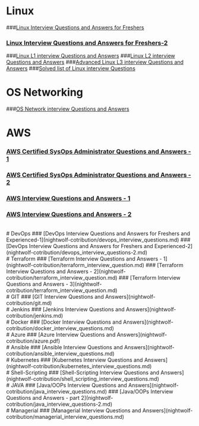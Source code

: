 # Linux
###[Linux Interview Questions and Answers for Freshers](nightwolf-cotribution/linux_basic.md)
### [Linux Interview Questions and Answers for Freshers-2](nightwolf-cotribution/linux_interview_questions_for_freshers.md)
###[Linux L1 interview Questions and Answers](nightwolf-cotribution/linux_L1.md)
###[Linux L2 interview Questions and Answers](nightwolf-cotribution/linux_L2.md)
###[Advanced Linux L3 interview Questions and Answers](nightwolf-cotribution/linux_L3.md)
###[Solved list of Linux interview Questions](nightwolf-cotribution/linux_questionairs.md)
</br>
# OS Networking
###[OS Network interview Questions and Answers](nightwolf-cotribution/network.md)
<br>
# AWS
### [AWS Certified SysOps Administrator Questions and Answers - 1](nightwolf-cotribution/aws.md)
### [AWS Certified SysOps Administrator Questions and Answers - 2](nightwolf-cotribution/aws-2.md)
### [AWS Interview Questions and Answers - 1](nightwolf-cotribution/aws-3.md)
### [AWS Interview Questions and Answers - 2](nightwolf-cotribution/aws-4.md)
<br>
# DevOps
### [DevOps Interview Questions and Answers for Freshers and Experienced-1](nightwolf-cotribution/devops_interview_questions.md)
### [DevOps Interview Questions and Answers for Freshers and Experienced-2](nightwolf-cotribution/devops_interview_questions-2.md)
<br>
# Terraform
### [Terraform Interview Questions and Answers - 1](nightwolf-cotribution/terraform_interview_question.md)
### [Terraform Interview Questions and Answers - 2](nightwolf-cotribution/terraform_interview_question.md)
### [Terraform Interview Questions and Answers - 3](nightwolf-cotribution/terraform_interview_question.md)
<br>
# GIT
### [GIT Interview Questions and Answers](nightwolf-cotribution/git.md)
<br>
# Jenkins
### [Jenkins Interview Questions and Answers](nightwolf-cotribution/jenkins.md)
<br>
# Docker
### [Docker Interview Questions and Answers](nightwolf-cotribution/docker_interview_questions.md)
<br>
# Azure
### [Azure Interview Questions and Answers](nightwolf-cotribution/azure.pdf)
<br>
# Ansible 
### [Ansible Interview Questions and Answers](nightwolf-cotribution/ansible_interview_questions.md)
<br>
# Kubernetes
### [Kubernetes Interview Questions and Answers](nightwolf-cotribution/kubernetes_interview_questions.md)
<br>
# Shell-Scripting
### [Shell-Scripting Interview Questions and Answers](nightwolf-cotribution/shell_scripting_interview_questions.md)
<br>
# JAVA
### [Java/OOPs Interview Questions and Answers](nightwolf-cotribution/java_interview_questions.md)
### [Java/OOPs Interview Questions and Answers - part 2](nightwolf-cotribution/java_interview_questions-2.md)

<br>
# Managerial
### [Managerial Interview Questions and Answers](nightwolf-cotribution/managerial_interview_questions.md)

<br>
<br>

